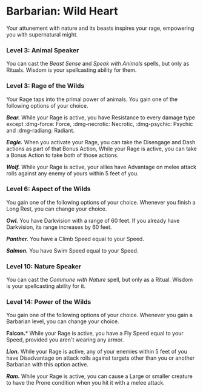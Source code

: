 # Barbarian: Wild Heart

Your attunement with nature and its beasts inspires your rage, empowering you with supernatural might.

### Level 3: Animal Speaker

You can cast the *Beast Sense* and *Speak with Animals* spells, but only as Rituals. Wisdom is your spellcasting ability for them.

### Level 3: Rage of the Wilds

Your Rage taps into the primal power of animals. You gain one of the following options of your choice.

***Bear.*** While your Rage is active, you have Resistance to every damage type except :dmg-force: Force, :dmg-necrotic: Necrotic, :dmg-psychic: Psychic and :dmg-radiang: Radiant.

***Eagle.*** When you activate your Rage, you can take the Disengage and Dash actions as part of that Bonus Action, While your Rage is active, you can take a Bonus Action to take both of those actions.

***Wolf.*** While your Rage is active, your allies have Advantage on melee attack rolls against any enemy of yours within 5 feet of you.

### Level 6: Aspect of the Wilds

You gain one of the following options of your choice. Whenever you finish a Long Rest, you can change your choice.

***Owl.*** You have Darkvision with a range of 60 feet. If you already have Darkvision, its range increases by 60 feet.

***Panther.*** You have a Climb Speed equal to your Speed.

***Salmon.*** You have Swim Speed equal to your Speed.

### Level 10: Nature Speaker 

You can cast the *Commune with Nature* spell, but only as a Ritual. Wisdom is your spellcasting ability for it.

### Level 14: Power of the Wilds  

You gain one of the following options of your choice. Whenever you gain a Barbarian level, you can change your choice.

**Falcon.*** While your Rage is active, you have a Fly Speed equal to your Speed, provided you aren't wearing any armor.

***Lion.*** While your Rage is active, any of your enemies within 5 feet of you have Disadvantage on attack rolls against targets other than you or another Barbarian with this option active.

***Ram.*** While your Rage is active, you can cause a Large or smaller creature to have the Prone condition when you hit it with a melee attack.
